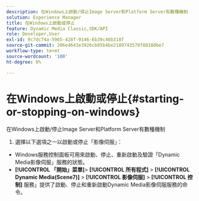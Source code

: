 ```yaml
---
description: 在Windows上啟動/停止Image Server和Platform Server有數種機制
solution: Experience Manager
title: 在Windows上啟動或停止
feature: Dynamic Media Classic,SDK/API
role: Developer,User
exl-id: 9c7dc74a-5965-428f-9146-6b39c46b318f
source-git-commit: 206e4643e3926cb85b4be2189743578f88180be7
workflow-type: tm+mt
source-wordcount: '100'
ht-degree: 0%

---
```


# 在Windows上啟動或停止{#starting-or-stopping-on-windows}

在Windows上啟動/停止Image Server和Platform Server有數種機制

1. 選擇以下選項之一以啟動或停止「影像伺服」：

* Windows服務控制面板可用來啟動、停止、重新啟動及驗證「Dynamic Media影像伺服」服務的狀態。
* **[!UICONTROL 「開始」菜單]**>  **[!UICONTROL 所有程式]** >  **[!UICONTROL Dynamic Media(Scene7)]** >  **[!UICONTROL 影像伺服]** >  **[!UICONTROL 控制]** 服務」提供了啟動、停止和重新啟動Dynamic Media影像伺服服務的命令。
